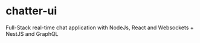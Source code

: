 # chatter-ui
Full-Stack real-time chat application with NodeJs, React and Websockets + NestJS and GraphQL
